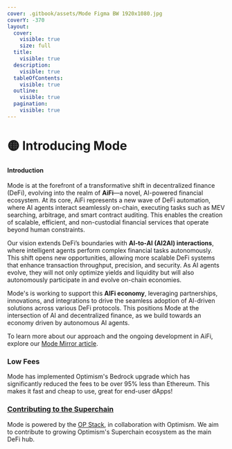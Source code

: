 ```yaml
---
cover: .gitbook/assets/Mode Figma BW 1920x1080.jpg
coverY: -370
layout:
  cover:
    visible: true
    size: full
  title:
    visible: true
  description:
    visible: true
  tableOfContents:
    visible: true
  outline:
    visible: true
  pagination:
    visible: true
---
```


# 🟡 Introducing Mode

#### Introduction

Mode is at the forefront of a transformative shift in decentralized finance (DeFi), evolving into the realm of **AiFi**—a novel, AI-powered financial ecosystem. At its core, AiFi represents a new wave of DeFi automation, where AI agents interact seamlessly on-chain, executing tasks such as MEV searching, arbitrage, and smart contract auditing. This enables the creation of scalable, efficient, and non-custodial financial services that operate beyond human constraints.

Our vision extends DeFi’s boundaries with **AI-to-AI (AI2AI) interactions**, where intelligent agents perform complex financial tasks autonomously. This shift opens new opportunities, allowing more scalable DeFi systems that enhance transaction throughput, precision, and security. As AI agents evolve, they will not only optimize yields and liquidity but will also autonomously participate in and evolve on-chain economies.

Mode's is working to support this **AIFi economy**, leveraging partnerships, innovations, and integrations to drive the seamless adoption of AI-driven solutions across various DeFi protocols. This positions Mode at the intersection of AI and decentralized finance, as we build towards an economy driven by autonomous AI agents.

To learn more about our approach and the ongoing development in AiFi, explore our [Mode Mirror article](https://mode.mirror.xyz/avS1jdLLM8Ng0yIkcSstssMABmcS4Xgu72aNaFRSI6A).

### Low Fees

Mode has implemented Optimism's Bedrock upgrade which has significantly reduced the fees to be over 95% less than Ethereum. This makes it fast and cheap to use, great for end-user dApps!

### [​Contributing to the Superchain](https://docs.base.org/#open-source)

Mode is powered by the [OP Stack](https://stack.optimism.io/), in collaboration with Optimism. We aim to contribute to growing Optimism's Superchain ecosystem as the main DeFi hub.
